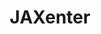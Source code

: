 ---
key: jaxenter
title: JAXenter
topic:
  - Neu im Eclipse-Universum: SW360 – das Katalogisierungsprogramm für Software-Komponenten
id: jaxenter
format: article
tags:
  - article
speakers:
  - name: "Dominik Mohilo"
    affiliation: "JAXenter"
    about: ""
    speakerimage: ""
    address: ""
    linkedin: ""
    github: ""
presentation:
  article_link: "<https://jaxenter.de/eclipse-sw360-44641>"
draft: false
description: |
  In this article, Dominik Mohilo from JAXenter introduces SW360, a new cataloging tool for software components within the Eclipse ecosystem. The article explores how SW360 can help manage software components, track licenses, and ensure compliance across software development projects.
  - **Article Highlights**:
    - Introduction to SW360 as a cataloging tool for software components
    - Features and benefits of using SW360 for license tracking and compliance
    - Integration of SW360 within the Eclipse ecosystem
  - For more details, read the full [article here](https://jaxenter.de/eclipse-sw360-44641).
---